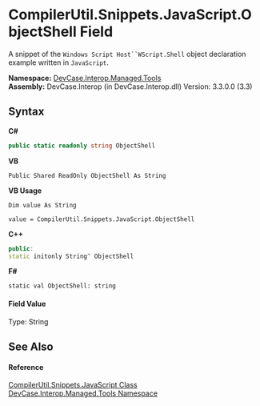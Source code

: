 # CompilerUtil.Snippets.JavaScript.ObjectShell Field
 

A snippet of the `Windows Script Host``WScript.Shell` object declaration example written in `JavaScript`.

**Namespace:**&nbsp;<a href="N_DevCase_Interop_Managed_Tools">DevCase.Interop.Managed.Tools</a><br />**Assembly:**&nbsp;DevCase.Interop (in DevCase.Interop.dll) Version: 3.3.0.0 (3.3)

## Syntax

**C#**<br />
``` C#
public static readonly string ObjectShell
```

**VB**<br />
``` VB
Public Shared ReadOnly ObjectShell As String
```

**VB Usage**<br />
``` VB Usage
Dim value As String

value = CompilerUtil.Snippets.JavaScript.ObjectShell

```

**C++**<br />
``` C++
public:
static initonly String^ ObjectShell
```

**F#**<br />
``` F#
static val ObjectShell: string
```


#### Field Value
Type: String

## See Also


#### Reference
<a href="T_DevCase_Interop_Managed_Tools_CompilerUtil_Snippets_JavaScript">CompilerUtil.Snippets.JavaScript Class</a><br /><a href="N_DevCase_Interop_Managed_Tools">DevCase.Interop.Managed.Tools Namespace</a><br />